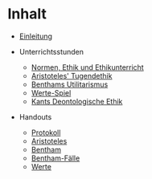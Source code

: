 # Inhalt

* [Einleitung](README.md)
* Unterrichtsstunden
  * [Normen, Ethik und Ethikunterricht](normen_ethik_und_ethikunterricht.md)
  * [Aristoteles' Tugendethik](aristoteles.md)
  * [Benthams Utilitarismus](utilitarismus_Bentham.md)
  * [Werte-Spiel](werte-spiel.md)
  * [Kants Deontologische Ethik](kant_ki.md)

* Handouts
  * [Protokoll](Handouts/protokoll.md)
  * [Aristoteles](Handouts/HO_Aristoteles.md)
  * [Bentham](http://www.joachimschmid.ch/docs/PAzBenthJerEinPriM.pdf)
  * [Bentham-Fälle](Handouts/HO_Bentham-Fälle.md)
  * [Werte](HOs/HO_Werte.md)
